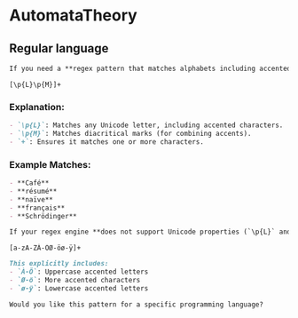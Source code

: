 # AutomataTheory

## Regular language

```markdown
If you need a **regex pattern that matches alphabets including accented characters**, you can use the following pattern:
```
```regex
[\p{L}\p{M}]+
```

### Explanation:
```markdown
- `\p{L}`: Matches any Unicode letter, including accented characters.
- `\p{M}`: Matches diacritical marks (for combining accents).
- `+`: Ensures it matches one or more characters.
```

### Example Matches:
```markdown
- **Café**
- **résumé**
- **naïve**
- **français**
- **Schrödinger**
```
```markdown
If your regex engine **does not support Unicode properties (`\p{L}` and `\p{M}`)**, you can use a broader character set:
```
```regex
[a-zA-ZÀ-ÖØ-öø-ÿ]+
```
```markdown
This explicitly includes:
- `À-Ö`: Uppercase accented letters
- `Ø-ö`: More accented characters
- `ø-ÿ`: Lowercase accented letters

Would you like this pattern for a specific programming language?
```
